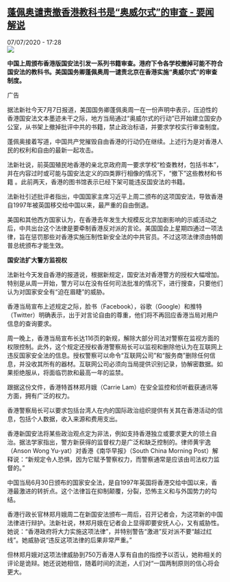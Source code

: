 <!--1594137310000-->
[蓬佩奥谴责撤香港教科书是“奥威尔式”的审查 - 要闻解说](http://www.rfi.fr//cn/%E4%B8%AD%E5%9B%BD/20200707-%E8%93%AC%E4%BD%A9%E5%A5%A5%E8%B0%B4%E8%B4%A3%E6%92%A4%E9%A6%99%E6%B8%AF%E6%95%99%E7%A7%91%E4%B9%A6%E6%98%AF-%E5%A5%A5%E5%A8%81%E5%B0%94%E5%BC%8F-%E7%9A%84%E5%AE%A1%E6%9F%A5)
------

<div>07/07/2020 - 17:28</div><img src="https://s.rfi.fr/media/display/43bb66c2-1e5f-11ea-a720-005056a98db9/w:310/p:16x9/yao_wen_jie_shuo_wb15400-rfi-cn-20100304_cartouche.jpg"><p><strong>中国上周颁布香港版国安法引发一系列书籍审查。港府下令各学校撤掉可能不符合国安法的教科书。美国国务卿蓬佩奥周一谴责北京在香港实施“奥威尔式”的审查制度。</strong></p><div class="t-content__body u-clearfix"><div class="m-interstitial"><div class="m-interstitial__ad"><divclass="m-block-ad "data-tms-ad-type="box"data-tms-ad-status="idle"data-tms-ad-pos="1"><div class="m-block-ad__label">广告</div><div class="m-block-ad__content"></div></div></div></div><p>据法新社今天7月7日报道，美国国务卿蓬佩奥周一在一份声明中表示，压迫性的香港国安法文本墨迹未干之际，地方当局通过“奥威尔式的行动”已开始建立国安办公室，从书架上撤掉批评中共的书籍，禁止政治标语，并要求学校实行审查制度。</p><p>蓬佩奥接着写道，中国共产党摧毁自由香港的行动仍在继续。上述行为是对香港人民的权利和自由的最新一起攻击。</p><p>法新社说，前英国殖民地香港的亲北京政府周一要求学校“检查教材，包括书本”，并在内容过时或可能与国安法定义的四类罪行相像的情况下，“撤下”这些教材和书籍 。此前两天，香港的图书馆表示已经下架可能违反国安法的书籍。</p><p>法新社引述批评者指出，中国国家主席习近平上周二颁布的这项国安法，导致香港自1997年被英国移交给中国以来，最严重的自由倒退。</p><p>美国和其他西方国家认为，在香港去年发生大规模反北京加剧影响的示威活动之后，中共出台这个法律是要牵制香港反对派的言论。美国国会上星期四通过一项法律，旨在惩罚那些对香港实施压制性新安全法的中共官员。不过这项法律须由特朗普总统颁布才能生效。</p><p><strong>国安法扩大警方监视权</strong></p><p>法新社今天发自香港的报道说，根据新规定，国安法对香港警方的授权大幅增加。特别是从周一开始，警方可以在没有任何司法批准的情况下，进行搜查，只要他们认为对国家安全有“迫在眉睫”的威胁。</p><p>香港当局宣布上述规定之际，脸书（Facebook），谷歌（Google）和推特（Twitter）明确表示，出于对言论自由的尊重，他们将不再回应香港当局对用户信息的查询要求。</p><p>周一晚上，香港当局宣布长达116页的新规，解除大部分司法对警察在监视方面的权限控制。此外，这个规定还授权香港警察局长可以监视和删除他认为在互联网上违反国家安全法的信息。授权警察可以命令“互联网公司”和“服务商”删除任何信息，并没收其所有的器材。互联网公司必须向当局提供识别记录，协解密数据。如果拒绝服从，将面临罚款和最高一年的监禁。</p><p>跟据这份文件，香港特首林郑月娥（Carrie Lam）在安全监控和侦听截获通讯等方面，拥有广泛的权力。</p><p>香港警察局长可以要求包括台湾人在内的国际政治组织提供有关其在香港活动的信息，包括个人数据，收入来源和费用支出。</p><p>香港新国安法将某些政治观点定为非法，例如支持香港独立或要求更大的领土自治。据法学家指出，警方新获得的监督权力是广泛和缺乏控制的。律师黄宇逸（Anson Wong Yu-yat）对香港《南华早报》（South China Morning Post）解释说：“新规定令人恐惧，因为它赋予警察权力，而警察通常是应该由司法权力监督的。”</p><p>中国当局6月30日颁布的国家安全法，是自1997年英国将香港交给中国以来，香港最激进的转折点。这个法律旨在抑制颠覆，分裂，恐怖主义和与外国势力的勾结。</p><p>香港行政长官林郑月娥周二在新国安法颁布一周后，召开记者会，为这项新的中国法律进行辩护。法新社说，林郑月娥在记者会上显得即要安抚人心，又有威胁性。她说：“香港政府将大力实施这项法律”，并特别警告“激进”反对派不要“越过红线”。她威胁说“违反这项法律的后果非常严重。”</p><p>但林郑月娥对这项法律威胁到750万香港人享有自由的指控予以否认，她称相关的评论是诡辩。她还说她相信，随着时间的流逝，人们对“一国两制原则的信心将会更大。</p><div class="o-self-promo o-self-promo--nl o-self-promo--hidden" data-selfpromo-newsletter></div><div class="o-self-promo o-self-promo--app o-self-promo--hidden" data-selfpromo-app></div></div>
